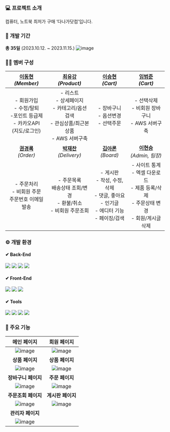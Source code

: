 ### 💻 프로젝트 소개
컴퓨터, 노트북 최저가 구매 ‘다나가닷컴’입니다.

### 📅 개발 기간
**총 35일** (2023.10.12. ~ 2023.11.15.)
![image](https://github.com/Roco-LEE/IWILL_TEAM_PROJECT/assets/133840827/259ecd10-aa83-42ba-b44c-973d98cf96b3)


### 🙋‍♂️ 멤버 구성
| [이동현 ](https://github.com/leedong617) <br> *(Member)*  | [최유강](https://github.com/choliea) <br> *(Product)* | [이승현](https://github.com/lsh96900410) <br> *(Cart)* | [임범준](https://github.com/beomjun10) <br> *(Cart)* |
| :------: |  :------: | :------: | :------: |
| - 회원가입 <br> - 수정/탈퇴 <br> -포인트 등급제 <br> - 카카오API <br> (지도/로그인) |- 리스트 <br> - 상세페이지 <br> - 카테고리/옵션 검색 <br> - 관심상품/최근본상품 <br> - AWS 서버구축  | - 장바구니 <br> - 옵션변경 <br> - 선택주문 | - 선택삭제 <br> - 비회원 장바구니 <br> - AWS 서버구축 |
| [**권경록**](https://github.com/kkr95101) <br> *(Order)*  | [**박재찬**](https://github.com/ykmr0331) <br> *(Delivery)*  | [**김아론**](https://github.com/aronkim92) <br> *(Board)* | [**이현승**](https://github.com/roco-lee) <br> *(Admin, 팀장)* |
| - 주문처리 <br> - 비회원 주문 <br> 주문번호 이메일 발송  | - 주문목록 <br> 배송상태 조회/변경 <br> - 환불/취소 <br> - 비회원 주문조회   | - 게시판 <br> - 작성, 수정, 삭제 <br> - 댓글, 좋아요 <br> - 인기글 <br> - 에디터 기능 <br> - 페이징/검색 | - 사이트 통계 <br> - 엑셀 다운로드 <br> - 제품 등록/삭제 <br> - 주문상태 변경 <br> - 회원/게시글 삭제 |

### ⚙ 개발 환경
#### ✔ Back-End
<img src="https://img.shields.io/badge/Spring Boot 3.1.4-6DB33F?style=for-the-badge&logo=springboot&logoColor=white"> <img src="https://img.shields.io/badge/Spring Data JPA-2C2255?style=for-the-badge&logo=amazondocumentdb&logoColor=white"> <img src="https://img.shields.io/badge/Thymeleaf-005F0F?style=for-the-badge&logo=Thymeleaf&logoColor=white"> <img src="https://img.shields.io/badge/Oracle-F80000?style=for-the-badge&logo=oracle&logoColor=white">

#### ✔ Front-End
<img src="https://img.shields.io/badge/javascript-F7DF1E?style=for-the-badge&logo=javascript&logoColor=black"> <img src="https://img.shields.io/badge/jquery 3.6.0-0769AD?style=for-the-badge&logo=jquery&logoColor=white"> <img src="https://img.shields.io/badge/Bootstrap 4-7952B3?style=for-the-badge&logo=bootstrap&logoColor=white">

#### ✔ Tools
<img src="https://img.shields.io/badge/STS 4.19.0-6DB33F?style=for-the-badge&logo=spring&logoColor=white"> <img src="https://img.shields.io/badge/gradle 8.3-02303A?style=for-the-badge&logo=gradle&logoColor=white"> <img src="https://img.shields.io/badge/github-181717?style=for-the-badge&logo=github&logoColor=white"> <img src="https://img.shields.io/badge/aws-232F3E?style=for-the-badge&logo=amazonaws&logoColor=white">

### 📄 주요 기능
| 메인 페이지 | 회원 페이지 |
|:--------:|:----------:|
|![image](https://github.com/Roco-LEE/IWILL_TEAM_PROJECT/assets/133840827/3f92ca38-bffb-4676-9017-0c6159e8fb88)|![image](https://github.com/Roco-LEE/IWILL_TEAM_PROJECT/assets/133840827/ad0972d1-781c-48a4-a278-d0e5a9b608e7)|
|**상품 페이지**|**상품 페이지**|
| ![image](https://github.com/Roco-LEE/IWILL_TEAM_PROJECT/assets/133840827/b7c0ec29-399e-4133-a49f-493f78117175)| ![image](https://github.com/Roco-LEE/IWILL_TEAM_PROJECT/assets/133840827/47edfac4-a5fa-497c-bd89-1aa1844bf94a)|
|**장바구니 페이지**|**주문 페이지**|
| ![image](https://github.com/Roco-LEE/IWILL_TEAM_PROJECT/assets/133840827/c08b44ff-1409-4a5b-ad08-5eb9cc98a022)| ![image](https://github.com/Roco-LEE/IWILL_TEAM_PROJECT/assets/133840827/4f679529-a4e8-4699-afc9-b13d2650de61)|
|**주문조회 페이지**|**게시판 페이지**|
| ![image](https://github.com/Roco-LEE/IWILL_TEAM_PROJECT/assets/133840827/4f0f6a54-a7a6-4c72-a860-b480e53a0b95)|![image](https://github.com/Roco-LEE/IWILL_TEAM_PROJECT/assets/133840827/ba189c41-d6a9-4960-9fe1-16837e900f80) |
|**관리자 페이지**||
|![image](https://github.com/Roco-LEE/IWILL_TEAM_PROJECT/assets/133840827/e0d34cc4-4683-4e6c-aadd-bcfa56bd2e36) | |
